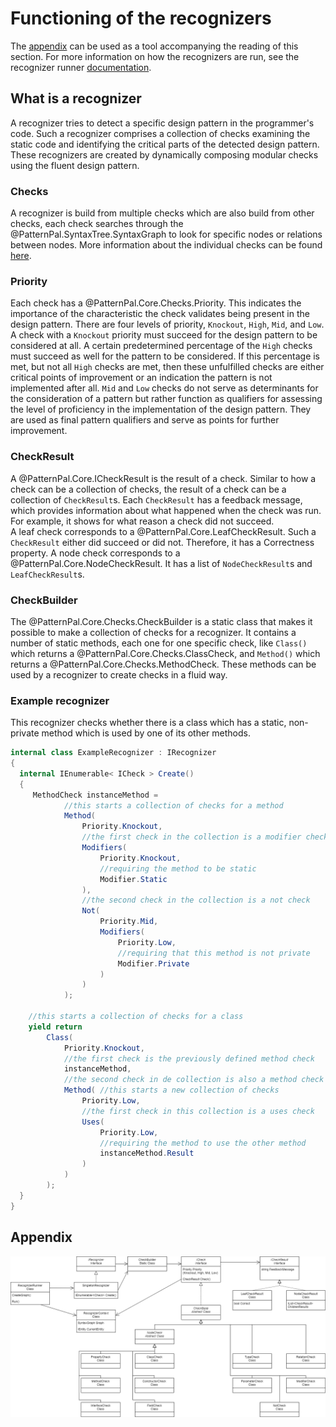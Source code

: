 # Functioning of the recognizers

The [appendix](#appendix) can be used as a tool accompanying the reading of this section. For more
information on how the recognizers are run, see the recognizer runner
[documentation](recognizer_runner.md).

## What is a recognizer

A recognizer tries to detect a specific design pattern in the
programmer's code. Such a recognizer comprises a collection of checks
examining the static code and identifying the critical parts of the
detected design pattern. These recognizers are created by dynamically
composing modular checks using the fluent design pattern.

### Checks

A recognizer is build from multiple checks which are also build from other checks, each check
searches through the @PatternPal.SyntaxTree.SyntaxGraph to look for specific nodes or relations between nodes.
More information about the individual checks can be found [here](checks.md).

### Priority

Each check has a @PatternPal.Core.Checks.Priority. This indicates the importance of the
characteristic the check validates being present in the design pattern.
There are four levels of priority, `Knockout`, `High`, `Mid`, and `Low`. A check
with a `Knockout` priority must succeed for the design pattern to be
considered at all. A certain predetermined percentage of the `High` checks
must succeed as well for the pattern to be considered. If this
percentage is met, but not all `High` checks are met, then these
unfulfilled checks are either critical points of improvement or an
indication the pattern is not implemented after all. `Mid` and `Low` checks
do not serve as determinants for the consideration of a pattern but
rather function as qualifiers for assessing the level of proficiency in
the implementation of the design pattern. They are used as final pattern
qualifiers and serve as points for further improvement.

### CheckResult

A @PatternPal.Core.ICheckResult is the result of a check. Similar to how a check can be a
collection of checks, the result of a check can be a collection of
`CheckResult`s. Each `CheckResult` has a feedback message, which provides
information about what happened when the check was run. For example, it
shows for what reason a check did not succeed.\
A leaf check corresponds to a @PatternPal.Core.LeafCheckResult. Such a `CheckResult` either
did succeed or did not. Therefore, it has a Correctness property. A node
check corresponds to a @PatternPal.Core.NodeCheckResult. It has a list of
`NodeCheckResult`s and `LeafCheckResult`s.

### CheckBuilder

The @PatternPal.Core.Checks.CheckBuilder is a static class that makes it possible to make a
collection of checks for a recognizer. It contains a number of static
methods, each one for one specific check, like `Class()` which returns a
@PatternPal.Core.Checks.ClassCheck, and `Method()` which returns a @PatternPal.Core.Checks.MethodCheck. These methods can
be used by a recognizer to create checks in a fluid way.

### Example recognizer

This recognizer checks whether there is a class which has a static,
non-private method which is used by one of its other methods.

```csharp
internal class ExampleRecognizer : IRecognizer
{
  internal IEnumerable< ICheck > Create()
  {
     MethodCheck instanceMethod =
            //this starts a collection of checks for a method
            Method(
                Priority.Knockout,
                //the first check in the collection is a modifier check
                Modifiers(
                    Priority.Knockout,
                    //requiring the method to be static
                    Modifier.Static
                ),
                //the second check in the collection is a not check
                Not(
                    Priority.Mid,
                    Modifiers(
                        Priority.Low,
                        //requiring that this method is not private
                        Modifier.Private
                    )
                )
            );

    //this starts a collection of checks for a class
    yield return
        Class(
            Priority.Knockout,
            //the first check is the previously defined method check
            instanceMethod,
            //the second check in de collection is also a method check
            Method( //this starts a new collection of checks
                Priority.Low,
                //the first check in this collection is a uses check
                Uses(
                    Priority.Low,
                    //requiring the method to use the other method
                    instanceMethod.Result
                )
            )
        );
  }
}
```

## Appendix

![easter egg](images/recognizer_uml.png "A generalized UML diagram of the recognizers.")
